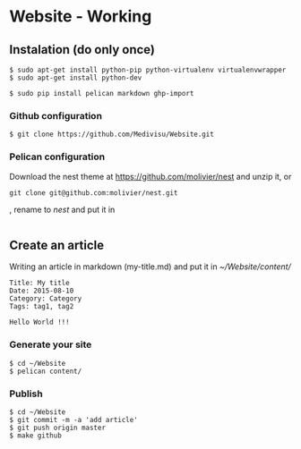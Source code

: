 # Website - Working

## Instalation (do only once)

```
$ sudo apt-get install python-pip python-virtualenv virtualenvwrapper
$ sudo apt-get install python-dev
```
```
$ sudo pip install pelican markdown ghp-import
```

### Github configuration

```
$ git clone https://github.com/Medivisu/Website.git
```

### Pelican configuration
Download the nest theme at <https://github.com/molivier/nest> and unzip it, or  
```
git clone git@github.com:molivier/nest.git
```
, rename to *nest* and put it in 
```

```

## Create an article

Writing an article in markdown (my-title.md) and put it in *~/Website/content/*

```
Title: My title
Date: 2015-08-10
Category: Category
Tags: tag1, tag2

Hello World !!!
```

### Generate your site

```
$ cd ~/Website
$ pelican content/
```
### Publish

```
$ cd ~/Website
$ git commit -m -a 'add article'
$ git push origin master
$ make github
```
